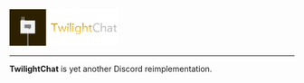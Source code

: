 <img width="192" src="https://raw.githubusercontent.com/twilightchat/twilightchat/refs/heads/main/logo.png" />
<hr/>

**TwilightChat** is yet another Discord reimplementation.
